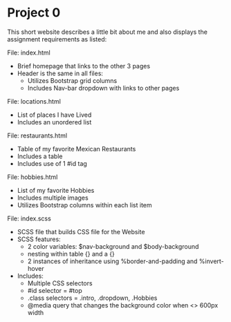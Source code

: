 # Project 0

This short website describes a little bit about me and also displays the assignment requirements as listed:

File:  index.html
  - Brief homepage that links to the other 3 pages
  - Header is the same in all files:
    - Utilizes Bootstrap grid columns
    - Includes Nav-bar dropdown with links to other pages

File:  locations.html
  - List of places I have Lived
  - Includes an unordered list

File:  restaurants.html
  - Table of my favorite Mexican Restaurants
  - Includes a table
  - Includes use of 1 #id tag

File:  hobbies.html
  - List of my favorite Hobbies
  - Includes multiple images
  - Utilizes Bootstrap columns within each list item

File:  index.scss
  - SCSS file that builds CSS file for the Website
  - SCSS features:
    - 2 color variables: $nav-background and $body-background
    - nesting within table {} and a {}
    - 2 instances of inheritance using %border-and-padding and %invert-hover
  - Includes:
    - Multiple CSS selectors
    - #id selector = #top
    - .class selectors = .intro, .dropdown, .Hobbies
    - @media query that changes the background color when <> 600px width

